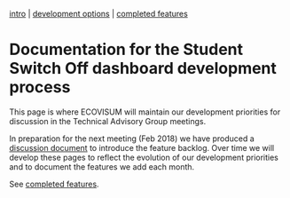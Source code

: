 [intro](readme.md) | [development options](development-options.md) | [completed features](development-complete.md)

# Documentation for the Student Switch Off dashboard development process

This page is where ECOVISUM will maintain our development priorities for discussion in the Technical Advisory Group meetings.

In preparation for the next meeting (Feb 2018) we have produced a [discussion document](development-options.md) to introduce the feature backlog. Over time we will develop these pages to reflect the evolution of our development priorities and to document the features we add each month.

See [completed features](development-complete.md).
